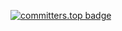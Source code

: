 [![committers.top badge](https://user-badge.all.top/lebanon_public/omarsaade.svg)](https://user-badge.committers.top/lebanon_public/omarsaade)








